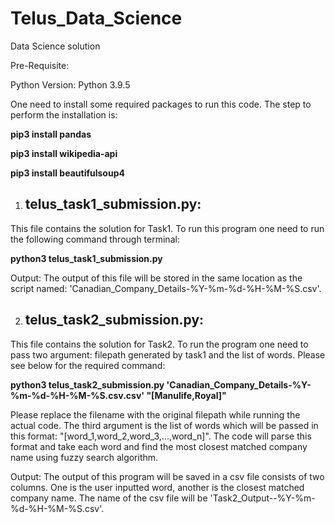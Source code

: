 # Telus_Data_Science
Data Science solution 


Pre-Requisite:

Python Version: Python 3.9.5

One need to install some required packages to run this code. The step to perform the installation is:

**pip3 install pandas**

**pip3 install wikipedia-api**

**pip3 install beautifulsoup4**

1. ## telus_task1_submission.py:  
This file contains the solution for Task1. To run this program one need to run the following command through terminal:

**python3 telus_task1_submission.py**

Output: The output of this file will be stored in the same location as the script named: 'Canadian_Company_Details-%Y-%m-%d-%H-%M-%S.csv'.


2. ## telus_task2_submission.py:
This file contains the solution for Task2. To run the program one need to pass two argument: filepath generated by task1 and the list of words. Please see below for the required command:

**python3 telus_task2_submission.py 'Canadian_Company_Details-%Y-%m-%d-%H-%M-%S.csv.csv' "[Manulife,Royal]"**

Please replace the filename with the original filepath while running the actual code. The third argument is the list of words which will be passed in this format: "[word_1,word_2,word_3,...,word_n]". The code will parse this format and take each word and find the most closest matched company name using fuzzy search algorithm.

Output: The output of this program will be saved in a csv file consists of two columns. One is the user inputted word, another is the closest matched company name. The name of the csv file will be 'Task2_Output--%Y-%m-%d-%H-%M-%S.csv'.
